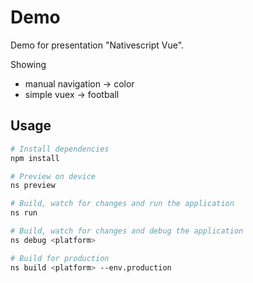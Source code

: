 # Demo

Demo for presentation "Nativescript Vue".

Showing 
- manual navigation -> color
- simple vuex -> football

## Usage

``` bash
# Install dependencies
npm install

# Preview on device
ns preview

# Build, watch for changes and run the application
ns run

# Build, watch for changes and debug the application
ns debug <platform>

# Build for production
ns build <platform> --env.production

```
